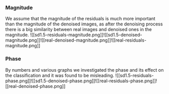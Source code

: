### Magnitude
We assume that the magnitude of the residuals is much more important than the magnitude of the denoised images, as after the denoising process there is a big similarity between real images and denoised ones in the magnitude.
![[sd1.5-residuals-magnitude.png]]![[sd1.5-denoised-magnitude.png]]![[real-denoised-magnitude.png]]![[real-residuals-magnitude.png]]
### Phase 
By numbers and various graphs we investigated the phase and its effect on the classification and it was found to be misleading.
![[sd1.5-residuals-phase.png]]![[sd1.5-denoised-phase.png]]![[real-residuals-phase.png]]![[real-denoised-phase.png]]